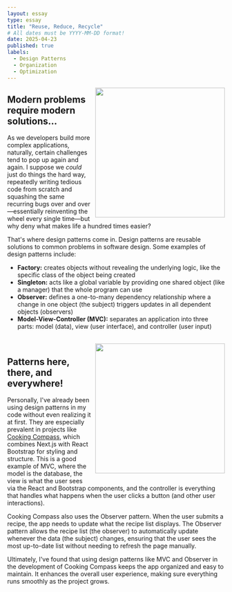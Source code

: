 ```yaml
---
layout: essay
type: essay
title: "Reuse, Reduce, Recycle"
# All dates must be YYYY-MM-DD format!
date: 2025-04-23
published: true
labels:
  - Design Patterns
  - Organization
  - Optimization
---
```


<img width="300px" style="float: right; margin-left: 10px; margin-bottom: 10px;" class="rounded" src="https://compote.slate.com/images/8a5bf959-9321-4a83-b960-dad1120144ac.jpeg?width=780&height=520&rect=1560x1040&offset=0x0">

## Modern problems require modern solutions...

As we developers build more complex applications, naturally, certain challenges tend to pop up again and again. I suppose we _could_ just do things the hard way, repeatedly writing tedious code from scratch and squashing the same recurring bugs over and over—essentially reinventing the wheel every single time—but why deny what makes life a hundred times easier?

That's where design patterns come in. Design patterns are reusable solutions to common problems in software design. Some examples of design patterns include:
* <b>Factory:</b> creates objects without revealing the underlying logic, like the specific class of the object being created
* <b>Singleton:</b> acts like a global variable by providing one shared object (like a manager) that the whole program can use
* <b>Observer:</b> defines a one-to-many dependency relationship where a change in one object (the subject) triggers updates in all dependent objects (observers)
* <b>Model-View-Controller (MVC):</b> separates an application into three parts: model (data), view (user interface), and controller (user input)

<br>

<img width="300px" style="float: right; margin-left: 10px; margin-bottom: 10px;" class="rounded" src="https://yt3.googleusercontent.com/612AwBlYgjEci6ejL6u9rt-khLxfLcNyZuB55sTs_4SCKxHhjfVrdl9yCF5PnjZVf1hob6tv=s900-c-k-c0x00ffffff-no-rj">

##  Patterns here, there, and everywhere!

Personally, I've already been using design patterns in my code without even realizing it at first. They are especially prevalent in projects like [Cooking Compass](https://github.com/Cooking-Compass), which combines Next.js with React Bootstrap for styling and structure. This is a good example of MVC, where the model is the database, the view is what the user sees via the React and Bootstrap components, and the controller is everything that handles what happens when the user clicks a button (and other user interactions).

Cooking Compass also uses the Observer pattern. When the user submits a recipe, the app needs to update what the recipe list displays. The Observer pattern allows the recipe list (the observer) to automatically update whenever the data (the subject) changes, ensuring that the user sees the most up-to-date list without needing to refresh the page manually.

Ultimately, I've found that using design patterns like MVC and Observer in the development of Cooking Compass keeps the app organized and easy to maintain. It enhances the overall user experience, making sure everything runs smoothly as the project grows.
